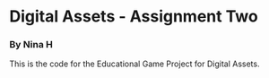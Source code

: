 # Digital Assets - Assignment Two
### By Nina H

This is the code for the Educational Game Project for Digital Assets.
